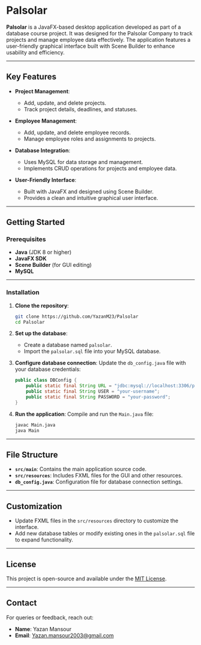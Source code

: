 
# Palsolar

**Palsolar** is a JavaFX-based desktop application developed as part of a database course project. It was designed for the Palsolar Company to track projects and manage employee data effectively. The application features a user-friendly graphical interface built with Scene Builder to enhance usability and efficiency.

---

## Key Features

- **Project Management**:
  - Add, update, and delete projects.
  - Track project details, deadlines, and statuses.

- **Employee Management**:
  - Add, update, and delete employee records.
  - Manage employee roles and assignments to projects.

- **Database Integration**:
  - Uses MySQL for data storage and management.
  - Implements CRUD operations for projects and employee data.

- **User-Friendly Interface**:
  - Built with JavaFX and designed using Scene Builder.
  - Provides a clean and intuitive graphical user interface.

---

## Getting Started

### Prerequisites

- **Java** (JDK 8 or higher)
- **JavaFX SDK**
- **Scene Builder** (for GUI editing)
- **MySQL**

---

### Installation

1. **Clone the repository**:
   ```bash
   git clone https://github.com/YazanM23/Palsolar
   cd Palsolar
   ```

2. **Set up the database**:
   - Create a database named `palsolar`.
   - Import the `palsolar.sql` file into your MySQL database.

3. **Configure database connection**:
   Update the `db_config.java` file with your database credentials:
   ```java
   public class DBConfig {
       public static final String URL = "jdbc:mysql://localhost:3306/palsolar";
       public static final String USER = "your-username";
       public static final String PASSWORD = "your-password";
   }
   ```

4. **Run the application**:
   Compile and run the `Main.java` file:
   ```bash
   javac Main.java
   java Main
   ```

---

## File Structure

- **`src/main`**: Contains the main application source code.
- **`src/resources`**: Includes FXML files for the GUI and other resources.
- **`db_config.java`**: Configuration file for database connection settings.

---

## Customization

- Update FXML files in the `src/resources` directory to customize the interface.
- Add new database tables or modify existing ones in the `palsolar.sql` file to expand functionality.

---

## License

This project is open-source and available under the [MIT License](LICENSE).

---

## Contact

For queries or feedback, reach out:

- **Name**: Yazan Mansour
- **Email**: Yazan.mansour2003@gmail.com
